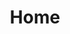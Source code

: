 ---
# You don't need to edit this file, it's empty on purpose.
# Edit theme's home layout instead if you wanna make some changes
# See: https://jekyllrb.com/docs/themes#overriding-theme-defaults
layout: home
title: Home
icon: fa-home
order: 1
---